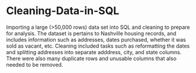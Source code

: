 # Cleaning-Data-in-SQL
Importing a large (>50,000 rows) data set into SQL and cleaning to prepare for analysis. The dataset is pertains to Nashville housing records, and includes information such as addresses, dates purchased, whether it was sold as vacant, etc. Cleaning included tasks such as reformatting the dates and splitting addresses into separate adddress, city, and state columns. There were also many duplicate rows and unusable columns that also needed to be removed.
